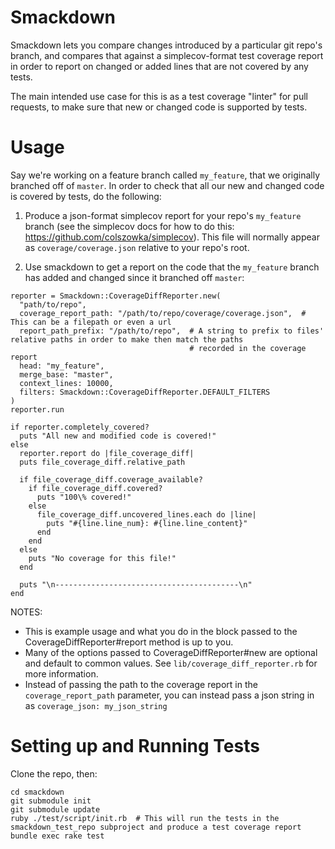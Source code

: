 Smackdown
=========

Smackdown lets you compare changes introduced by a particular git repo's branch, and compares that against a
simplecov-format test coverage report in order to report on changed or added lines that are not covered by any tests.

The main intended use case for this is as a test coverage "linter" for pull requests, to make sure that new or changed
code is supported by tests.


Usage
=====

Say we're working on a feature branch called `my_feature`, that we originally branched off of `master`.  In order
to check that all our new and changed code is covered by tests, do the following:

1) Produce a json-format simplecov report for your repo's `my_feature` branch (see the simplecov docs for how to do this: https://github.com/colszowka/simplecov).  This file will normally appear as `coverage/coverage.json` relative to your repo's
root.

2) Use smackdown to get a report on the code that the `my_feature` branch has added and changed since it branched off `master`:

```
reporter = Smackdown::CoverageDiffReporter.new(
  "path/to/repo",
  coverage_report_path: "/path/to/repo/coverage/coverage.json",  # This can be a filepath or even a url
  report_path_prefix: "/path/to/repo",  # A string to prefix to files' relative paths in order to make then match the paths
                                        # recorded in the coverage report
  head: "my_feature",
  merge_base: "master",
  context_lines: 10000,
  filters: Smackdown::CoverageDiffReporter.DEFAULT_FILTERS
)
reporter.run

if reporter.completely_covered?
  puts "All new and modified code is covered!"
else
  reporter.report do |file_coverage_diff|
  puts file_coverage_diff.relative_path

  if file_coverage_diff.coverage_available?
    if file_coverage_diff.covered?
      puts "100\% covered!"
    else
      file_coverage_diff.uncovered_lines.each do |line|
        puts "#{line.line_num}: #{line.line_content}"
      end
    end
  else
    puts "No coverage for this file!"
  end

  puts "\n-----------------------------------------\n"
end
```

NOTES:
- This is example usage and what you do in the block passed to the CoverageDiffReporter#report method is up to you.
- Many of the options passed to CoverageDiffReporter#new are optional and default to common values.  See `lib/coverage_diff_reporter.rb` for more information.
- Instead of passing the path to the coverage report in the `coverage_report_path` parameter, you can instead pass a json
  string in as `coverage_json: my_json_string`


Setting up and Running Tests
============================

Clone the repo, then:

```
cd smackdown
git submodule init
git submodule update
ruby ./test/script/init.rb  # This will run the tests in the smackdown_test_repo subproject and produce a test coverage report
bundle exec rake test
```
